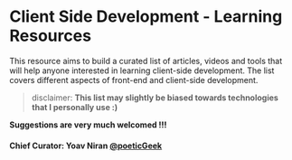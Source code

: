 # Client Side Development - Learning Resources

This resource aims to build a curated list of articles, videos and tools that will help anyone interested
in learning client-side development. 
The list covers different aspects of front-end and client-side development. 

> disclaimer: __This list may slightly be biased towards technologies that I personally use :)__

__Suggestions are very much welcomed !!!__

#### Chief Curator: Yoav Niran [@poeticGeek](https://twitter.com/poeticGeek)